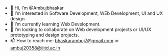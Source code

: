 * 👋 Hi, I’m @Ambujbhaskar
* 👀 I’m interested in Software Development, WEb Development, UI and UX design.
* 🌱 I’m currently learning Web Development.
* 💞️ I’m looking to collaborate on Web development projects or UI/UX prototyping and design projects.
* 📫 How to reach me: bhaskarambuj7@gmail.com or ambuj20358@iiitd.ac.in

<!---
Ambujbhaskar/Ambujbhaskar is a ✨ special ✨ repository because its `README.md` (this file) appears on your GitHub profile.
You can click the Preview link to take a look at your changes.
--->
